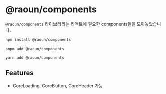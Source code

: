 # @raoun/components

`@raoun/components` 라이브러리는 리액트에 필요한 components들을 모아놓았습니다.

```shell
npm install @raoun/components
```

```shell
pnpm add @raoun/components
```

```shell
yarn add @raoun/components
```

## Features

- CoreLoading, CoreButton, CoreHeader 가능

